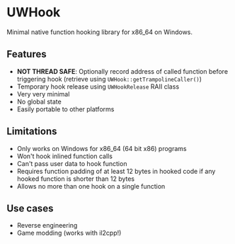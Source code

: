 # UWHook

Minimal native function hooking library for x86_64 on Windows.

## Features

 * **NOT THREAD SAFE**: Optionally record address of called function before triggering hook (retrieve using `UWHook::getTrampolineCaller()`)
 * Temporary hook release using `UWHookRelease` RAII class
 * Very very minimal
 * No global state
 * Easily portable to other platforms

## Limitations

 * Only works on Windows for x86_64 (64 bit x86) programs
 * Won't hook inlined function calls
 * Can't pass user data to hook function
 * Requires function padding of at least 12 bytes in hooked code if any hooked function is shorter than 12 bytes
 * Allows no more than one hook on a single function

## Use cases

 * Reverse engineering
 * Game modding (works with il2cpp!)
